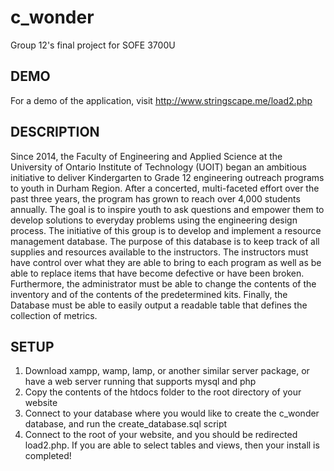 # c_wonder
Group 12's final project for SOFE 3700U

## DEMO
For a demo of the application, visit http://www.stringscape.me/load2.php

## DESCRIPTION
Since 2014, the Faculty of Engineering and Applied Science at the University of Ontario Institute of Technology (UOIT) began an ambitious
initiative to deliver Kindergarten to Grade 12 engineering outreach programs to youth in Durham Region. After a concerted, multi-faceted
effort over the past three years, the program has grown to reach over 4,000 students annually. The goal is to inspire youth to ask
questions and empower them to develop solutions to everyday problems using the engineering design process.
The initiative of this group is to develop and implement a resource management database. The purpose of this database is to keep track of
all supplies and resources available to the instructors. The instructors must have control over what they are able to bring to each
program as well as be able to replace items that have become defective or have been broken. Furthermore, the administrator must be able to
change the contents of the inventory and of the contents of the predetermined kits. Finally, the Database must be able to easily output a
readable table that defines the collection of metrics.

## SETUP
1. Download xampp, wamp, lamp, or another similar server package, or have a web server running that supports mysql and php
2. Copy the contents of the htdocs folder to the root directory of your website
3. Connect to your database where you would like to create the c_wonder database, and run the create_database.sql script
4. Connect to the root of your website, and you should be redirected load2.php. If you are able to select tables and views, then your 
install is completed!
